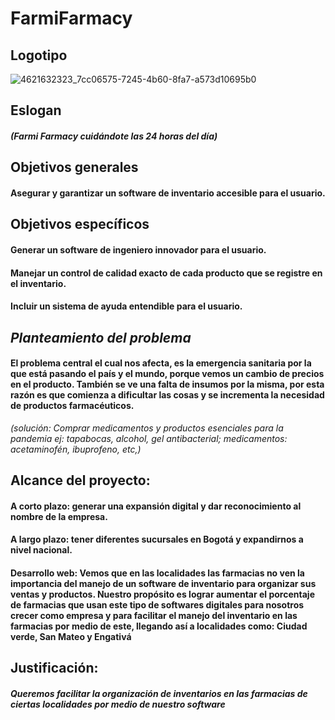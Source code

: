 # FarmiFarmacy


## Logotipo
![4621632323_7cc06575-7245-4b60-8fa7-a573d10695b0](https://user-images.githubusercontent.com/78757752/107674322-d91cba00-6c64-11eb-93cd-d208bcd15697.png)



## Eslogan
#### _(Farmi Farmacy cuidándote las 24 horas del día)_


## Objetivos generales

#### Asegurar y garantizar un software de inventario accesible para el usuario.
 
## Objetivos específicos

#### Generar un software de ingeniero innovador para el usuario.
#### Manejar un control de calidad exacto de cada producto que se registre en el inventario.
#### Incluir un sistema de ayuda entendible para el usuario.

## *Planteamiento del problema*

#### El problema central el cual nos afecta, es la emergencia sanitaria por la que está pasando el país y el mundo, porque vemos un cambio de precios en el producto. También se ve una falta de insumos por la misma, por esta razón es que comienza a dificultar las cosas y se incrementa la necesidad de productos farmacéuticos.
*(solución: Comprar medicamentos y productos esenciales para la pandemia ej: tapabocas, alcohol, gel antibacterial; medicamentos: acetaminofén, ibuprofeno, etc,)*

## Alcance del proyecto:
#### A corto plazo: generar una expansión digital y dar reconocimiento al nombre de la empresa.
#### A largo plazo: tener diferentes sucursales en Bogotá y expandirnos a nivel nacional.
#### Desarrollo web: Vemos que en las localidades las farmacias no ven la importancia del manejo de un software de inventario para organizar sus ventas y productos. Nuestro propósito es lograr aumentar el porcentaje de farmacias que usan este tipo de softwares digitales para nosotros crecer como empresa y para facilitar el manejo del inventario en las farmacias por medio de este, llegando así a localidades como: Ciudad verde, San Mateo y Engativá

## Justificación:
#### _Queremos facilitar la organización de inventarios en las farmacias de ciertas localidades por medio de nuestro software_

